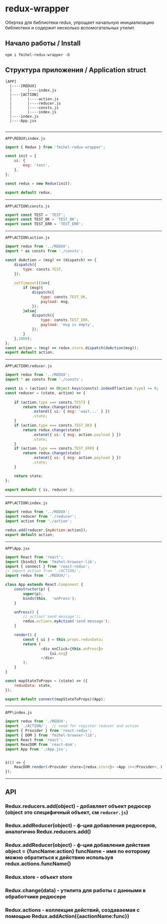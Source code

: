 # redux-wrapper
Обертка для библиотеки redux, упрощает 
начальную инициализацию библиотеки и содержит несколько вспомогательных
утилит.

## Начало работы / Install

`npm i fmihel-redux-wrapper -D`

## Структура приложения / Application struct
```
[APP]
  |----[REDUX]
  |       |----index.js
  |----[ACTION]
  |       |----action.js
  |       |----reducer.js
  |       |----consts.js
  |       |----index.js      
  |----index.js
  |----App.jsx
  
```
---------------------------------------------------
``APP\REDUX\index.js``
```javascript
import { Redux } from 'fmihel-redux-wrapper';

const init = {
    ui: {
        msg: 'text',
    },
};

const redux = new Redux(init);

export default redux;
```
---------------------------------------------------
``APP\ACTION\consts.js``

```javascript
export const TEST = 'TEST';
export const TEST_OK = 'TEST_OK';
export const TEST_ERR = 'TEST_ERR';

```
---------------------------------------------------
``APP\ACTION\action.js``
```javascript
import redux from '../REDUX';
import * as consts from './consts';

const doAction = (msg) => (dispatch) => {
    dispatch({
        type: consts.TEST,
    });
    
    setTimeout(()=>{
        if (msg){
            dispatch({
                type: consts.TEST_OK,
                payload: msg,
            });
        }else{
            dispatch({
                type: consts.TEST_ERR,
                payload: 'msg is empty',
            });
        }
    },1000);
};
const action = (msg) => redux.store.dispatch(doAction(msg));
export default action;
```
---------------------------------------------------
``APP\ACTION\reducer.js``
```javascript
import redux from '../REDUX';
import * as consts from './consts';

const is = (action) => Object.keys(consts).indexOf(action.type) >= 0;
const reducer = (state, action) => {
    
    if (action.type === consts.TEST) {
        return redux.change(state)
            .extend({ ui: { msg: 'wait...' } })
            .state;
    }
    if (action.type === consts.TEST_OK) {
        return redux.change(state)
            .extend({ ui: { msg: action.payload } })
            .state;
    }
    if (action.type === consts.TEST_ERR) {
        return redux.change(state)
            .extend({ ui: { msg: action.payload } })
            .state;
    }

    return state;
};

export default { is, reducer };

```
---------------------------------------------------
``APP\ACTION\index.js``
```javascript
import redux from '../REDUX';
import reducer from './reducer';
import action from './action';

redux.add(reducer,{myAction:action});
export default action;

```
---------------------------------------------------
``APP\App.jsx``
```javascript
import React from 'react';
import {binds} from 'fmihel-browser-lib';
import { connect } from 'react-redux';
// import action from './ACTION/';
import redux from './REDUX/';

class App extends React.Component {
    constructor(p) {
        super(p);
        binds(this,  'onPress');
    }

    onPress() {
        // action('send message');
        redux.actions.myAction('send message');
    }

    render() {
        const { ui } = this.props.reduxData;
        return (
                <div onClick={this.onPress}>
                    {ui.msg}
                </div>
        );
    }
}

const mapStateToProps = (state) => ({
    reduxData: state,
});

export default connect(mapStateToProps)(App);

```
---------------------------------------------------
``APP\index.js``
```javascript
import redux from './REDUX';
import './ACTION/';  // need for register reducer and action
import { Provider } from 'react-redux';
import { DOM } from 'fmihel-browser-lib';
import React from 'react';
import ReacDOM from 'react-dom';
import App from './App.jsx';


$(() => {
    ReacDOM.render(<Provider store={redux.store}> <App /></Provider>, DOM('#app'));
});
```
----
## API

### Redux.reducers.add(object) - добавляет объект редюсер (object это специфичный объект, см    `reducer.js`)
### Redux.addReducer(object) - ф-ция добавления редюсеров, аналогично Redux.reducers.add()
### Redux.addReducer(object) - ф-ция добавления действия object = {funcName:action} funcName - имя по еоторому можно обратиться к действию используя redux.actions.funcName() 
### Redux.store - объект store 
### Redux.change(data) - утилита для работы с данными в обработчике редюсере 
### Redux.actions - коллекция действий, создаваемая с помощью Redux.addAction({aactionName:func})